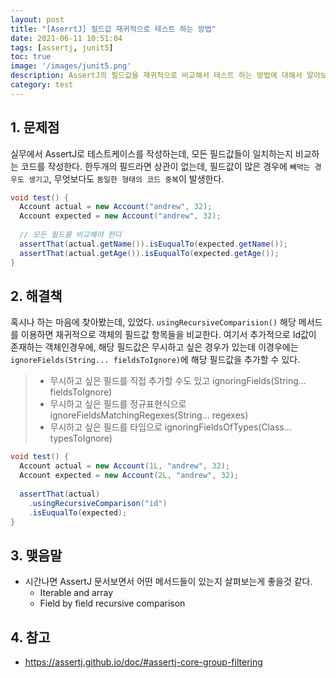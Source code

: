 ```yaml
---
layout: post
title: "[AserrtJ] 필드값 재귀적으로 테스트 하는 방법"
date: 2021-06-11 10:51:04
tags: [assertj, junit5]
toc: true
image: '/images/junit5.png'
description: AssertJ의 필드값을 재귀적으로 비교해서 테스트 하는 방법에 대해서 알아보자
category: test 
---
```


## 1. 문제점

실무에서 AssertJ로 테스트케이스를 작성하는데, 모든 필드값들이 일치하는지 비교하는 코드를 작성한다. 한두개의 필드라면 상관이 없는데, 필드값이 많은 경우에 `빼먹는 경우도 생기고`, 무엇보다도 `동일한 형태의 코드 중복`이 발생한다. 

```java
void test() {
  Account actual = new Account("andrew", 32);
  Account expected = new Account("andrew", 32);  
  
  // 모든 필드를 비교해야 한다
  assertThat(actual.getName()).isEuqualTo(expected.getName());
  assertThat(actual.getAge()).isEuqualTo(expected.getAge());
}
```



## 2. 해결책

혹시나 하는 마음에 찾아봤는데, 있었다. `usingRecursiveComparision()` 해당 메서드를 이용하면 재귀적으로 객체의 필드값 항목들을 비교한다.  여기서 추가적으로 Id값이 존재하는 객체인경우에, 해당 필드값은 무시하고 싶은 경우가 있는데 이경우에는 `ignoreFields(String... fieldsToIgnore)`에 해당 필드값을 추가할 수 있다.

> - 무시하고 싶은 필드를 직접 추가할 수도 있고  ignoringFields(String… fieldsToIgnore)
> - 무시하고 싶은 필드를 정규표현식으로  ignoreFieldsMatchingRegexes(String… regexes)
> - 무시하고 싶은 필드를 타입으로 ignoringFieldsOfTypes(Class… typesToIgnore)

```java
void test() {
  Account actual = new Account(1L, "andrew", 32);
  Account expected = new Account(2L, "andrew", 32);  
  
  assertThat(actual)
    .usingRecursiveComparison("id")
    .isEuqualTo(expected);
}
```



## 3. 맺음말

- 시간나면 AssertJ 문서보면서 어떤 메서드들이 있는지 살펴보는게 좋을것 같다. 
  - Iterable and array
  - Field by field recursive comparison 



## 4. 참고

- https://assertj.github.io/doc/#assertj-core-group-filtering
